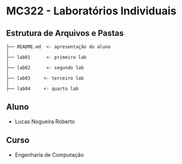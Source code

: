 # MC322 - Laboratórios Individuais #

## Estrutura de Arquivos e Pastas ##

```
├── README.md  <- apresentação do aluno
│
├── lab01      <- primeiro lab
│
├── lab02      <- segundo lab
│
├── lab03     <- terceiro lab
│
├── lab04     <- quarto lab
```

## Aluno ##
- Lucas Nogueira Roberto

## Curso ##
- Engenharia de Computação
